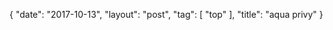{
   "date": "2017-10-13",
   "layout": "post",
   "tag": [
      "top"
   ],
   "title": "aqua privy"
}

